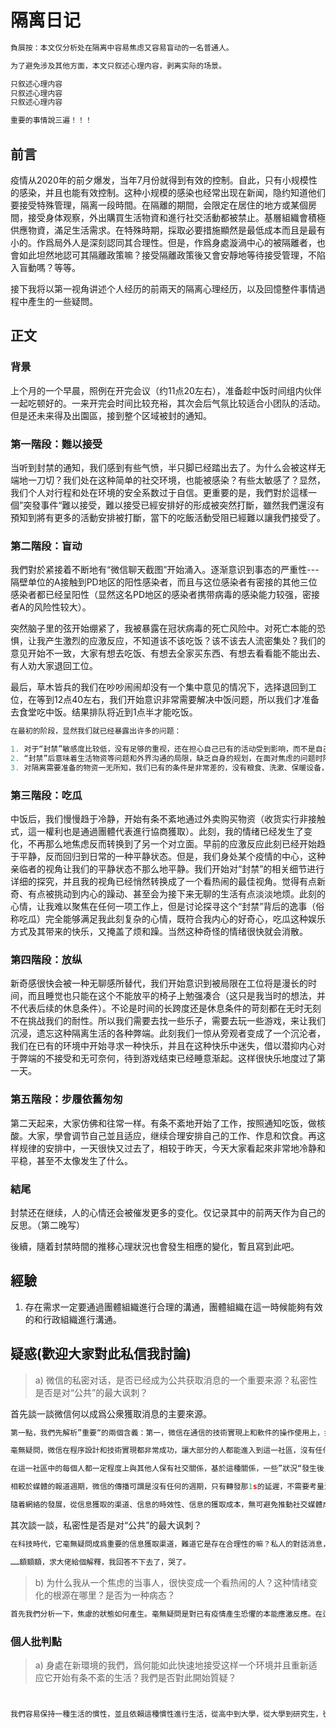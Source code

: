 # 隔离日记

```c
負屓按：本文仅分析处在隔离中容易焦虑又容易盲动的一名普通人。

为了避免涉及其他方面，本文只叙述心理内容，剥离实际的场景。

只叙述心理内容
只叙述心理内容
只叙述心理内容

重要的事情說三遍！！！
```

## 前言

疫情从2020年的前夕爆发，当年7月份就得到有效的控制。自此，只有小规模性的感染，并且也能有效控制。这种小规模的感染也经常出现在新闻，隐约知道他们要接受特殊管理，隔离一段時間。在隔離的期間，会限定在居住的地方或某個房間，接受身体观察，外出購買生活物資和進行社交活動都被禁止。基層組織會積極供應物資，滿足生活需求。在特殊時期，採取必要措施顯然是最低成本而且是最有小的。作爲局外人是深刻認同其合理性。但是，作爲身處漩渦中心的被隔離者，也會如此坦然地認可其隔離政策嘛？接受隔離政策後又會安靜地等待接受管理，不陷入盲動嗎？等等。

接下我将以第一视角讲述个人经历的前兩天的隔离心理经历，以及回憶整件事情過程中產生的一些疑問。

## 正文

### 背景

上个月的一个早晨，照例在开完会议（约11点20左右），准备趁中饭时间组内伙伴一起吃顿好的。一来开完会时间比较充裕，其次会后气氛比较适合小团队的活动。但是还未来得及出園區，接到整个区域被封的通知。

### 第一階段：難以接受

当听到封禁的通知，我们感到有些气愤，半只脚已经踏出去了。为什么会被这样无端地一刀切？我们处在这种简单的社交环境，也能被感染？有些太敏感了？显然，我们个人对行程和处在环境的安全系数过于自信。更重要的是，我們對於這樣一個”突發事件“難以接受，難以接受已經安排好的形成被突然打斷，雖然我們還沒有預知到將有更多的活動安排被打斷，當下的吃飯活動受阻已經難以讓我們接受了。


### 第二階段：盲动

我們對於紧接着不断地有“微信聊天截图”开始涌入。逐渐意识到事态的严重性---隔壁单位的A接触到PD地区的阳性感染者，而且与这位感染者有密接的其他三位感染者都已经呈阳性（显然这名PD地区的感染者携带病毒的感染能力较强，密接者A的风险性较大）。

突然脑子里的弦开始绷紧了，我被暴露在冠状病毒的死亡风险中。对死亡本能的恐惧，让我产生激烈的应激反应，不知道该不该吃饭？该不该去人流密集处？我们的意见开始不一致，大家有想去吃饭、有想去全家买东西、有想去看看能不能出去、有人劝大家退回工位。

最后，草木皆兵的我们在吵吵闹闹却没有一个集中意见的情况下，选择退回到工位，在等到12点40左右，我们开始意识非常需要解决中饭问题，所以我们才准备去食堂吃中饭。结果排队将近到1点半才能吃饭。

```c
在最初的阶段，显然我们就已经暴露出许多的问题：

1. 对于“封禁”敏感度比较低，没有足够的重视，还在担心自己已有的活动受到影响，而不是自己的生命健康问题。
2. “封禁”后意味着生活物资等问题和外界沟通的局限，缺乏自身的规划，在面对焦虑的问题时陷入一种盲动，不知道具体应该做什么，错失储备“生命物资”的机会，如果物资缺乏将会會讓自己處於非常被動的狀況。
3. 对隔离需要准备的物资一无所知，我们已有的条件是非常差的，没有粮食、洗漱、保暖设备，而且不知道有哪些渠道可以进行购买（当然后续都已经或多或少解决，但是如果基層組織沒有足夠的調控能力或者調控能力較差，也會比較有風險）。
```

### 第三階段：吃瓜

中饭后，我们慢慢趋于冷静，开始有条不紊地通过外卖购买物资（收货实行非接触式，這一權利也是通過團體代表進行協商獲取）。此刻，我的情绪已经发生了变化，不再那么地焦虑反而转换到了另一个对立面。早前的应激反应此刻已经开始趋于平静，反而回归到日常的一种平静状态。但是，我们身处某个疫情的中心，这种亲临者的视角让我们的平静状态不那么地平静。我们开始对“封禁”的相关细节进行详细的探究，并且我的视角已经悄然转换成了一个看热闹的最佳视角。觉得有点新奇、有点被挑动到内心的躁动、甚至会为接下来无聊的生活有点淡淡地烦。此刻的心情，让我难以聚焦在任何一项工作上，但是讨论探寻这个“封禁”背后的逸事（俗称吃瓜）完全能够满足我此刻复杂的心情，既符合我内心的好奇心，吃瓜这种娱乐方式及其带来的快乐，又掩盖了烦和躁。当然这种奇怪的情绪很快就会消散。

### 第四階段：放纵

新奇感很快会被一种无聊感所替代，我们开始意识到被局限在工位将是漫长的时间，而且睡觉也只能在这个不能放平的椅子上勉强凑合（这只是我当时的想法，并不代表后续的休息条件）。不论是时间的长跨度还是休息条件的苛刻都在无时无刻不在挑战我们的耐性。所以我们需要去找一些乐子，需要去玩一些游戏，来让我们沉浸，遗忘这种隔离生活的各种弊端。此刻我们一惊从旁观者变成了一个沉沦者，我们在已有的环境中开始寻求一种快乐，并且在这种快乐中迷失，借以潜抑内心对于弊端的不接受和无可奈何，待到游戏结束已经睡意渐起。这样很快乐地度过了第一天。

### 第五階段：步履依舊匆匆

第二天起来，大家仿佛和往常一样。有条不紊地开始了工作，按照通知吃饭，做核酸。大家，學會调节自己並且适应，继续合理安排自己的工作、作息和饮食。再这样规律的安排中，一天很快又过去了，相较于昨天，今天大家看起來非常地冷静和平稳，甚至不太像发生了什么。

### 結尾

封禁还在继续，人的心情还会被催发更多的变化。仅记录其中的前两天作为自己的反思。（第二晚写）

後續，隨着封禁時間的推移心理狀況也會發生相應的變化，暫且寫到此吧。

## 經驗

1. 存在需求一定要通過團體組織進行合理的溝通，團體組織在這一時候能夠有效的和行政組織進行溝通。

## 疑惑(歡迎大家對此私信我討論)

> a) 微信的私密对话，是否已经成为公共获取消息的一个重要来源？私密性是否是对“公共”的最大讽刺？

首先談一談微信何以成爲公衆獲取消息的主要來源。

```c
第一點，我們先解析”重要“的兩個含義：第一，微信在通信的技術實現上和軟件的操作使用上，打破來群體壁壘，讓大部分的公衆能夠觸網，並且身處在同一個網絡社區。第二：微信傳播的消息開始成爲與得到大家對於消息的重視，並且影響到大家生活中的決策。

毫無疑問，微信在程序設計和技術實現都非常成功，讓大部分的人都能進入到這一社區，沒有任何的門檻，每個人都可以成爲記錄現場狀況的記者；而且基於網絡傳輸的高速和軟件設計的簡便性，大家動動手指就能實現消息在短時間大規模傳播；基於社交網路的特性，每個人都可以輕易地獲取到相關的消息。

在這一社區中的每個人都一定程度上與其他人保有社交關係，基於這種關係，一些”狀況“發生後，往往很容易被描述後，發送到相關的人，這樣周而復始，消息持續爆發性地傳播開去。正所謂”關心則亂“，恐慌性的消息容易擾亂個人理性，更加加劇消息的傳播。

相較於媒體的報道週期，微信的傳播可謂是沒有任何的週期，只有轉發那1s的延遲，不需要考量消息真僞或者全面狀況、不需要考慮事情的影響、不需要進行權衡。這樣導致來微信享有非常高的時效性，其次也不可避免地造成微信的真實性相對較差。但是，事實而言時效性往往成爲處理危險問題的更重要考量。其次，通過”有一定信任的人”轉發過來，在一定程度上提高來信息的信賴度。當然，還有一個原因是權威媒體的滯後，爲微信帶來來一定的話語空間。

隨着網絡的發展，從信息獲取的渠道、信息的時效性、信息的獲取成本，無可避免推動社交媒體成爲信息的重要獲取渠道。

```

其次談一談，私密性是否是对“公共”的最大讽刺？

```c
在科技時代，它毫無疑問成爲重要的信息獲取渠道，難道它是存在合理性的嘛？私人的對話消息，被暴露在公共視野中是否具備合理性？

……額額額，求大佬給個解釋，我回答不下去了，哭了。

```

> b) 为什么我从一个焦虑的当事人，很快变成一个看热闹的人？这种情绪变化的根源在哪里？是否为一种病态？

```c
首先我們分析一下，焦慮的狀態如何產生。毫無疑問是對已有疫情產生恐懼的本能應激反應。在這中應激狀態下，我們處於杯弓蛇影的狀態；但是在這中應激反應後，隨着吃喝暫時得到解決，人慢慢趨於平靜，回歸於人本身的狀態，而吃瓜就是根植於我們內心的習慣，在正常的生活中我們可能被潛抑，但是當我們以當事人，如此緊密地牽連到事件中，我們體內的吃瓜情緒被徹底誘發。

```

### 個人批判點

> a) 身處在新環境的我們，爲何能如此快速地接受这样一个环境并且重新适应它开始有条不紊的生活？我們是否對此開始質疑？

```c


我們容易保持一種生活的慣性，並且依賴這種慣性進行生活，從高中到大學，從大學到研究生，從研究生到就業？我們是否有對我們身處或者即將環境的考察，對我們的需求、目標、選擇進行考察，對自身切實思考？

```
